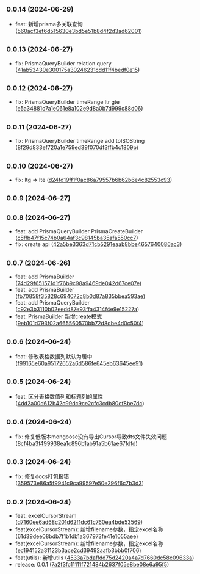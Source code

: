 ## <small>0.0.14 (2024-06-29)</small>

* feat: 新增prisma多关联查询 ([560acf3ef6d515630e3bd5e51b8d4f2d3ad62001](https://github.com/njzzzz/-opennd-lib/commit/560acf3ef6d515630e3bd5e51b8d4f2d3ad62001))



## <small>0.0.13 (2024-06-27)</small>

* fix: PrismaQueryBuilder  relation query ([41ab53430e300175a30246231cdd11f4bedf0e15](https://github.com/njzzzz/-opennd-lib/commit/41ab53430e300175a30246231cdd11f4bedf0e15))



## <small>0.0.12 (2024-06-27)</small>

* fix: PrismaQueryBuilder  timeRange ltr gte ([e5a34881c7a1e061e8a102e9d8a0b7d999c88d06](https://github.com/njzzzz/-opennd-lib/commit/e5a34881c7a1e061e8a102e9d8a0b7d999c88d06))



## <small>0.0.11 (2024-06-27)</small>

* fix: PrismaQueryBuilder  timeRange add toISOString ([8f29d833ef720a1e759ed39f070df3ffb4c1809b](https://github.com/njzzzz/-opennd-lib/commit/8f29d833ef720a1e759ed39f070df3ffb4c1809b))



## <small>0.0.10 (2024-06-27)</small>

* fix: ltg => lte ([d24fd19ff1f0ac86a79557b6b62b6e4c82553c93](https://github.com/njzzzz/-opennd-lib/commit/d24fd19ff1f0ac86a79557b6b62b6e4c82553c93))



## <small>0.0.9 (2024-06-27)</small>




## <small>0.0.8 (2024-06-27)</small>

* feat: add PrismaQueryBuilder PrismaCreateBuilder ([c5ffb47f15c74b0a64af3c98145ba35afa550cc7](https://github.com/njzzzz/-opennd-lib/commit/c5ffb47f15c74b0a64af3c98145ba35afa550cc7))
* fix: create api ([42a5be3363d71cb5291eaab8bbe4657640086ac3](https://github.com/njzzzz/-opennd-lib/commit/42a5be3363d71cb5291eaab8bbe4657640086ac3))



## <small>0.0.7 (2024-06-26)</small>

* feat: add PrismaBuilder ([74d29f651571d1f76b9c98a9469de042d67ce07e](https://github.com/njzzzz/-opennd-lib/commit/74d29f651571d1f76b9c98a9469de042d67ce07e))
* feat: add PrismaBuilder ([fb70858f35828c694072c8b0d87a835bbea593ae](https://github.com/njzzzz/-opennd-lib/commit/fb70858f35828c694072c8b0d87a835bbea593ae))
* feat: add PrismaQueryBuilder ([c92e3b3110b02eedd87e93ffa4314f4e9e15227a](https://github.com/njzzzz/-opennd-lib/commit/c92e3b3110b02eedd87e93ffa4314f4e9e15227a))
* feat: PrismaBuilder 新增create模式 ([9eb101d793f02a665560570bb72d8dbe4d0c50f4](https://github.com/njzzzz/-opennd-lib/commit/9eb101d793f02a665560570bb72d8dbe4d0c50f4))



## <small>0.0.6 (2024-06-24)</small>

* feat: 修改表格数据列默认为居中 ([f99165e60a95172652a6d586fe645eb63645ee91](https://github.com/njzzzz/-opennd-lib/commit/f99165e60a95172652a6d586fe645eb63645ee91))



## <small>0.0.5 (2024-06-24)</small>

* feat: 区分表格数值列和标题列的属性 ([4dd2a00d612b42c99dc9ce2cfc3cdb80cf8be7dc](https://github.com/njzzzz/-opennd-lib/commit/4dd2a00d612b42c99dc9ce2cfc3cdb80cf8be7dc))



## <small>0.0.4 (2024-06-24)</small>

* fix: 修复低版本mongoose没有导出Cursor导致dts文件失效问题 ([8cf4ba3f499938ea1c896b1ab91a5b61ae67fdfd](https://github.com/njzzzz/-opennd-lib/commit/8cf4ba3f499938ea1c896b1ab91a5b61ae67fdfd))



## <small>0.0.3 (2024-06-24)</small>

* fix: 修复docs打包报错 ([359573e86a5f9941c9ca99597e50e296f6c7b3d3](https://github.com/njzzzz/-opennd-lib/commit/359573e86a5f9941c9ca99597e50e296f6c7b3d3))



## <small>0.0.2 (2024-06-24)</small>

* feat: excelCursorStream ([d7160ee6ad68c201d62f1dc61c760ea4bde53569](https://github.com/njzzzz/-opennd-lib/commit/d7160ee6ad68c201d62f1dc61c760ea4bde53569))
* feat(excelCursorStream): 新增filename参数，指定excel名称 ([61d39dee08bdb7f1b1db1a367973fe41e1055aee](https://github.com/njzzzz/-opennd-lib/commit/61d39dee08bdb7f1b1db1a367973fe41e1055aee))
* feat(excelCursorStream): 新增filename参数，指定excel名称 ([ec194152a31123b3ace2cd39492aafb3bbb0f706](https://github.com/njzzzz/-opennd-lib/commit/ec194152a31123b3ace2cd39492aafb3bbb0f706))
* feat(utils): 新增utils ([4533a7bdaffdd75d2420a4a7d7660dc58c09633a](https://github.com/njzzzz/-opennd-lib/commit/4533a7bdaffdd75d2420a4a7d7660dc58c09633a))
* release: 0.0.1 ([7a2f3fc11111f721484b2637f05e8be08e6a95f5](https://github.com/njzzzz/-opennd-lib/commit/7a2f3fc11111f721484b2637f05e8be08e6a95f5))



